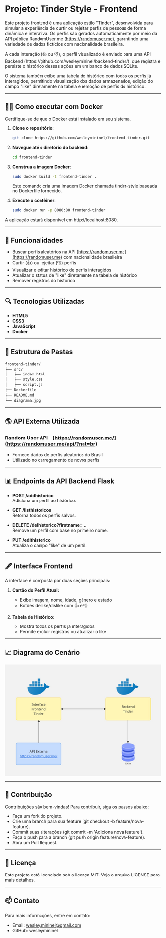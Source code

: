 # Projeto: Tinder Style - Frontend

Este projeto frontend é uma aplicação estilo "Tinder", desenvolvida para simular a experiência de curtir ou rejeitar perfis de pessoas de forma dinâmica e interativa. Os perfis são gerados automaticamente por meio da API pública RandomUser.me (https://randomuser.me), garantindo uma variedade de dados fictícios com nacionalidade brasileira.

A cada interação (👍 ou 👎), o perfil visualizado é enviado para uma API Backend (https://github.com/wesleymininel/backend-tinder/), que registra e persiste o histórico dessas ações em um banco de dados SQLite.

O sistema também exibe uma tabela de histórico com todos os perfis já interagidos, permitindo visualização dos dados armazenados, edição do campo "like" diretamente na tabela e remoção de perfis do histórico.

---

## 👩‍💻 Como executar com Docker

Certifique-se de que o Docker está instalado em seu sistema.

1. **Clone o repositório**:
   ```sh
   git clone https://github.com/wesleymininel/frontend-tinder.git
   ```
   
2. **Navegue até o diretório do backend**:
   ```sh
   cd frontend-tinder
   ```

3. **Construa a imagem Docker**:
   ```sh
   sudo docker build -t frontend-tinder .
   ```
   Este comando cria uma imagem Docker chamada tinder-style baseada no Dockerfile fornecido.

4. **Execute o contêiner**:
   ```sh
   sudo docker run -p 8080:80 frontend-tinder
   ```
A aplicação estará disponível em http://localhost:8080.

---

## 🚀 Funcionalidades

- Buscar perfis aleatórios na API [https://randomuser.me](https://randomuser.me) com nacionalidade brasileira
- Curtir (👍) ou rejeitar (👎) perfis
- Visualizar e editar histórico de perfis interagidos
- Atualizar o status de "like" diretamente na tabela de histórico
- Remover registros do histórico

---

## 🔍 Tecnologias Utilizadas

- **HTML5**
- **CSS3**
- **JavaScript**
- **Docker**

---

## 📱 Estrutura de Pastas

```bash
frontend-tinder/
├── src/
│   ├── index.html
│   ├── style.css
│   ├── script.js
├── Dockerfile
├── README.md
└── diagrama.jpg
```

---

## 🌎 API Externa Utilizada

### Random User API - [https://randomuser.me/](https://randomuser.me/api/?nat=br)

- Fornece dados de perfis aleatórios do Brasil
- Utilizado no carregamento de novos perfis

---

## 📊 Endpoints da API Backend Flask

- **POST /addhistorico**  
  Adiciona um perfil ao histórico.

- **GET /listhistoricos**  
  Retorna todos os perfis salvos.

- **DELETE /delhistorico?firstname=...**  
  Remove um perfil com base no primeiro nome.

- **PUT /edithistorico**  
  Atualiza o campo "like" de um perfil.

---

## 🖋️ Interface Frontend

A interface é composta por duas seções principais:

1. **Cartão do Perfil Atual:**
   - Exibe imagem, nome, idade, gênero e estado
   - Botões de like/dislike com 👍 e 👎

2. **Tabela de Histórico:**
   - Mostra todos os perfis já interagidos
   - Permite excluir registros ou atualizar o like

---

## 📈 Diagrama do Cenário

![Diagrama do Projeto](diagrama.jpg)

---

## 🤝 Contribuição

Contribuições são bem-vindas! Para contribuir, siga os passos abaixo:​

 - Faça um fork do projeto.​
 - Crie uma branch para sua feature (git checkout -b feature/nova-feature).​
 - Commit suas alterações (git commit -m 'Adiciona nova feature').​
 - Faça o push para a branch (git push origin feature/nova-feature).​
 - Abra um Pull Request.​

---

## 📄 Licença

Este projeto está licenciado sob a licença MIT. Veja o arquivo LICENSE para mais detalhes.​

---

## 📫 Contato

Para mais informações, entre em contato:

 - Email: wesley.mininel@gmail.com
 - GitHub: wesleymininel


